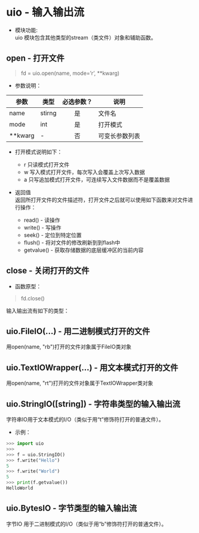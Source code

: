 # uio - 输入输出流

* 模块功能:  
uio 模块包含其他类型的stream（类文件）对象和辅助函数。

## open - 打开文件
> fd = uio.open(name, mode=’r’, **kwarg)

* 参数说明：

|参数|类型|必选参数？|说明|
|-----|----|:---:|----|
|name|stirng|是| 文件名 |
|mode|int|是| 打开模式 |
|**kwarg|-|否| 可变长参数列表 |

* 打开模式说明如下：
  - r  只读模式打开文件
  - w  写入模式打开文件，每次写入会覆盖上次写入数据
  - a  只写追加模式打开文件，可连续写入文件数据而不是覆盖数据

* 返回值  
返回所打开文件的文件描述符，打开文件之后就可以使用如下函数来对文件进行操作：
  * read()  - 读操作
  * write() - 写操作
  * seek()  - 定位到特定位置
  * flush() - 将对文件的修改刷新到到flash中
  * getvalue() - 获取存储数据的底层缓冲区的当前内容

## close - 关闭打开的文件

* 函数原型：
> fd.close()

输入输出流有如下的类型：
## uio.FileIO(...) - 用二进制模式打开的文件  
用open(name, "rb")打开的文件对象属于FileIO类对象

## uio.TextIOWrapper(...) - 用文本模式打开的文件
用open(name, "rt")打开的文件对象属于TextIOWrapper类对象

## uio.StringIO([string]) - 字符串类型的输入输出流
字符串IO用于文本模式的I/O（类似于用“t”修饰符打开的普通文件）。
* 示例：
```python
>>> import uio
>>>
>>> f = uio.StringIO()
>>> f.write("Hello")
5
>>> f.write("World")
5
>>> print(f.getvalue())
HelloWorld
```

## uio.BytesIO - 字节类型的输入输出流
字节IO 用于二进制模式的I/O（类似于用“b”修饰符打开的普通文件）。

